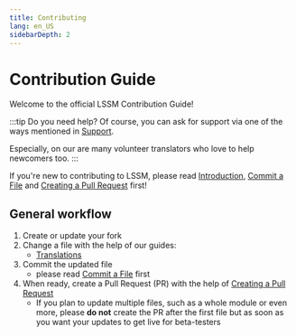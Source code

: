 ```yaml
---
title: Contributing
lang: en_US
sidebarDepth: 2
---
```


# Contribution Guide

Welcome to the official LSSM Contribution Guide!

:::tip Do you need help?
Of course, you can ask for support via one of the ways mentioned in [Support](./support.md).

Especially, on our <discord/> are many volunteer translators who love to help newcomers too.
:::

If you're new to contributing to LSSM, please read [Introduction][introduction], [Commit a File][commit] and [Creating a Pull Request][pr] first!

## General workflow

1. Create or update your fork
2. Change a file with the help of our guides:
   * [Translations](./contributing/translations.md)
3. Commit the updated file
   * please read [Commit a File][commit] first
4. When ready, create a Pull Request (PR) with the help of [Creating a Pull Request][pr]
   * If you plan to update multiple files, such as a whole module or even more, please **do not** create the PR after the first file but as soon as you want your updates to get live for beta-testers

[introduction]: ./contributing/introduction.md
[commit]: ./contributing/committing.md
[pr]: ./contributing/prs.md

<!-- ==START_FOOTER== Do NOT edit anything below this line! Any edits will be removed as content is auto generated! -->
[lssm.status]: https://status.lss-manager.de/
[lssm.discord]: https://discord.gg/RcTNjpB
[lssm.userscript]: https://v4.lss-manager.de/lssm-v4.user.js
[lssm.donations]: https://donate.lss-manager.de/
[docs]: https://docs.lss-manager.de/
[docs.home]: /en_US/
[docs.apps]: /en_US/apps.md
[docs.appstore]: /en_US/appstore.md
[docs.bugs]: /en_US/bugs.md
[docs.error_report]: /en_US/error_report.md
[docs.faq]: /en_US/faq.md
[docs.metadata]: /en_US/metadata.md
[docs.other]: /en_US/other.md
[docs.settings]: /en_US/settings.md
[docs.suggestions]: /en_US/suggestions.md
[docs.support]: /en_US/support.md
[games.self]: https://missionchief.com
[tampermonkey]: https://tampermonkey.net/
[github]: https://github.com/LSS-Manager/LSSM-V.4
[github.issues]: https://github.com/LSS-Manager/LSSM-V.4/issues
[github.issues.open]: https://github.com/LSS-Manager/LSSM-V.4/issues?q=is%3Aissue+is%3Aopen+label%3Abug